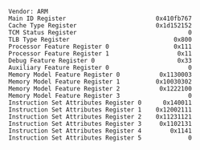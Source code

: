     Vendor: ARM
    Main ID Register                         0x410fb767
    Cache Type Register                      0x1d152152
    TCM Status Register                               0
    TLB Type Register                             0x800
    Processor Feature Register 0                  0x111
    Processor Feature Register 1                   0x11
    Debug Feature Register 0                       0x33
    Auxiliary Feature Register 0                      0
    Memory Model Feature Register 0           0x1130003
    Memory Model Feature Register 1          0x10030302
    Memory Model Feature Register 2           0x1222100
    Memory Model Feature Register 3                   0
    Instruction Set Attributes Register 0      0x140011
    Instruction Set Attributes Register 1    0x12002111
    Instruction Set Attributes Register 2    0x11231121
    Instruction Set Attributes Register 3     0x1102131
    Instruction Set Attributes Register 4        0x1141
    Instruction Set Attributes Register 5             0